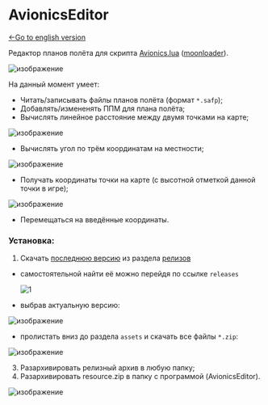 ﻿# AvionicsEditor 

[<-Go to english version](https://github.com/d7KrEoL/AvionicsEditor/blob/master/README.md)

Редактор планов полёта для скрипта [Avionics.lua](https://github.com/d7KrEoL/avionics) ([moonloader](https://www.blast.hk/threads/13305/)).

![изображение](https://github.com/d7KrEoL/AvionicsEditor/assets/74565655/581ac520-3399-4422-b54d-3858b3bb4d71)

На данный момент умеет:
- Читать/записывать файлы планов полёта (формат `*.safp`);
- Добавлять/измененять ППМ для плана полёта;
- Вычислять линейное расстояние между двумя точками на карте;

![изображение](https://github.com/d7KrEoL/AvionicsEditor/assets/74565655/18aaa28a-92fb-471f-8ccf-d30c9b2a1484)

- Вычислять угол по трём координатам на местности;

![изображение](https://github.com/d7KrEoL/AvionicsEditor/assets/74565655/ebf0eb5a-3f03-484d-b4b5-13e3b845c627)

- Получать координаты точки на карте (с высотной отметкой данной точки в игре);

![изображение](https://github.com/d7KrEoL/AvionicsEditor/assets/74565655/8e2302e5-12d7-4fb1-87c9-70e6221aecab)

- Перемещаться на введённые координаты.

### Установка:

1. Скачать [последнюю версию](https://github.com/d7KrEoL/AvionicsEditor/releases/tag/Demo.01.04.2024) из раздела [релизов](https://github.com/d7KrEoL/AvionicsEditor/releases)

  - самостоятельной найти её можно перейдя по ссылке ````releases````
 
    ![1](https://github.com/d7KrEoL/AvionicsEditor/assets/74565655/492049b0-1846-45fe-bbad-ac64bf4bede2)
 
  - выбрав актуальную версию:
 
   ![изображение](https://github.com/d7KrEoL/AvionicsEditor/assets/74565655/3bdeb56c-c802-4723-847a-f3979354c51b)
 
  - пролистать вниз до раздела ````assets```` и скачать все файлы `*.zip`:
 
   ![изображение](https://github.com/d7KrEoL/AvionicsEditor/assets/74565655/2af61c2c-4505-4f0c-b939-9f20fc0719aa)



3. Разархивировать релизный архив в любую папку;
4. Разархивировать resource.zip в папку с программой (AvionicsEditor).
 
![изображение](https://github.com/d7KrEoL/AvionicsEditor/assets/74565655/28af88ef-b48f-459d-b3d7-a31387dfc59a)
